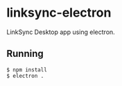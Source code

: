 # linksync-electron #

LinkSync Desktop app using electron.

## Running ##

	$ npm install
	$ electron .
